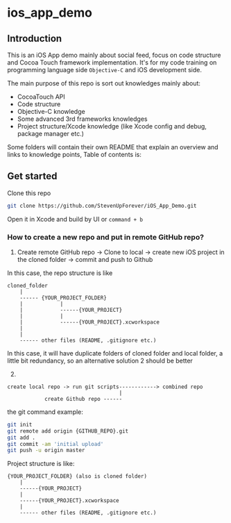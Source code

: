 # ios_app_demo

## Introduction
This is an iOS App demo mainly about social feed, focus on code structure and Cocoa Touch framework implementation. It's for my code training on programming language side `Objective-C` and iOS development side.

The main purpose of this repo is sort out knowledges mainly about:

* CocoaTouch API
* Code structure
* Objective-C knowledge
* Some advanced 3rd frameworks knowledges
* Project structure/Xcode knowledge (like Xcode config and debug, package manager etc.)

Some folders will contain their own README that explain an overview and links to knowledge points, Table of contents is:

## Get started

Clone this repo
``` bash
git clone https://github.com/StevenUpForever/iOS_App_Demo.git
```
Open it in Xcode and build by UI or `command + b`

### How to create a new repo and put in remote GitHub repo?

1. Create remote GitHub repo -> Clone to local -> create new iOS project in the cloned folder -> commit and push to Github

In this case, the repo structure is like

```
cloned_folder
    |
    ------ {YOUR_PROJECT_FOLDER}
    |            |
    |            ------{YOUR_PROJECT}
    |            |
    |            ------{YOUR_PROJECT}.xcworkspace
    |
    |
    ------ other files (README, .gitignore etc.)
```
In this case, it will have duplicate folders of cloned folder and local folder, a little bit redundancy, so an alternative solution 2 should be better

2. 
```
create local repo -> run git scripts------------> combined repo
                                    |
            create Github repo ------
```
the git command example:
``` bash
git init
git remote add origin {GITHUB_REPO}.git
git add .
git commit -am 'initial upload'
git push -u origin master
```

Project structure is like:
```
{YOUR_PROJECT_FOLDER} (also is cloned folder)
    |
    ------{YOUR_PROJECT}
    |            
    ------{YOUR_PROJECT}.xcworkspace
    |            
    ------ other files (README, .gitignore etc.)
```

